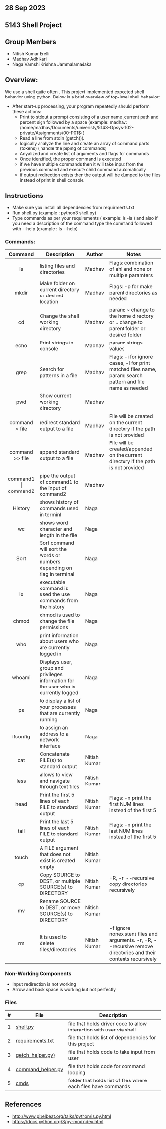 ## 28 Sep 2023

## 5143 Shell Project

## Group Members
- Nitish Kumar Erelli
- Madhav Adhikari
- Naga Vamshi Krishna Jammalamadaka
  
## Overview:
We use a shell quite often . This project implemented expected shell behavior using python. Below is a brief overview of top-level shell behavior:
- After start-up processing, your program repeatedly should perform these actions:
  - Print to stdout a prompt consisting of a  user name ,current path and percent sign followed by a space (example: madhav: /home/madhav/Documents/univeristy/5143-Opsys-102-private/Assignments/00-P01$: )
  -  Read a line from stdin (getch()).
  - logically analyze the line and create an array of command parts (tokens) ( handle the piping of commands)
  - Anyalized and create list of arguments and flags for commands
  - Once identified, the proper command is executed
  - if we have multiple commands then it will take input from the previous command and execute child command automatically
  - if output redirection exists then the output will be dumped to the files instead of print in shell console.
    
## Instructions
- Make sure you install all dependencies from requirments.txt
- Run shell.py (example : python3 shell.py)
- Type commands as per your requirements ( example: ls -la ) and also if you need a description of the command type the command followed with --help (example : ls --help)


### Commands:


|   Command   | Description | Author | Notes |
| :---: | ----------- | ---------------------- | ---------------------- |    
|ls|	listing files and directories |Madhav	|Flags: combination of ahl	and  none or multiple paramters|
|mkdir|	Make folder  on current directory or desired location|Madhav	|Flags: -p for make parent directories as needed  |
|cd	|Change the shell working directory |Madhav	|param: ~ change to the home directory or ..  change  to parent	 folder or desired folder|
|echo	|Print strings in console |Madhav	|param: strings values|
|grep	|Search for patterns in a  file |Madhav	|Flags: -i for ignore cases, -l for print matched files name, param: search pattern and file name as needed|
|pwd	|Show current working directory |Madhav	||
|command > file	| redirect standard output to a file | Madhav| File will be created on the current directory if the path is not provided | 
|command >> file |append standard output to a file | Madhav |File will be created/appended on the current directory if the path is not provided |
|command1 \| command2	|pipe the output of command1 to the input of command2| Madhav |
| History  | shows history of commands used in terminl | Naga |   |
| wc | shows word character and length  in the file | Naga |  |
|Sort | Sort command will sort the words or numbers depending on flag in terminal | Naga|
|!x |  executable command is used the use commands from the history |Naga |
|chmod| chmod is used to change the file permissions |Naga |
| who | print information about users who are currently logged in |Naga |
| whoami | Displays user, group and privileges information for the user who is currently logged | Naga|
| ps |  to display a list of your processes that are currently running|Naga |
| ifconfig | to assign an address to a network interface |Naga |
|cat|	 Concatenate FILE(s) to standard output |Nitish	Kumar||
|less|allows to view and navigate through text files |Nitish Kumar||
|head|Print the first 5 lines of each FILE to standard output |Nitish	Kumar|Flags: -n print the first NUM lines instead of the first 5|
|tail|Print the last 5 lines of each FILE to standard output |Nitish Kumar|Flags: -n print the last NUM lines instead of the first 5|
|touch|A FILE argument that does not exist is created empty |Nitish Kumar||
|cp|Copy SOURCE to DEST, or multiple SOURCE(s) to DIRECTORY| Nitish	Kumar |-R, -r, --recursive  copy directories recursively|
|mv| Rename SOURCE to DEST, or move SOURCE(s) to DIRECTORY | Nitish	Kumar ||
|rm|It is used to delete files/directories|Nitish	Kumar|-f ignore nonexistent files and arguments. -r, -R, --recursive   remove directories and their contents recursively|








### Non-Working Components
- Input redirection is not working
- Arrow and back space is working but not perfectly 


### Files

|   #   | File            | Description                                        |
| :---: | --------------- | -------------------------------------------------- |
|   1 | [shell.py](shell.py)     | file that holds  driver code to allow interaction with user via shell |
|   2 | [requirements.txt](requirements.txt)   | file that holds list of dependencies for this project    |
|   3| [getch_helper.py)](getch_helper.py)   | file that holds code to take input from user |
|   4| [command_helper.py](command_helper.py)   | file that holds code for command looping |
|   5| [cmds](cmds)   | folder that holds list of files where each files have commands  |

## References
- http://www.pixelbeat.org/talks/python/ls.py.html
- https://docs.python.org/3/py-modindex.html
